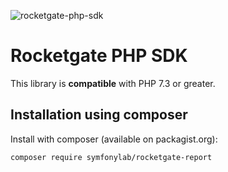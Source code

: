 ![rocketgate-php-sdk](http://rocketgate.com/images/logo_rocketgate.png)

Rocketgate PHP SDK
===========

This library is __compatible__ with PHP 7.3 or greater.

## Installation using composer

Install with composer (available on packagist.org):

```sh
composer require symfonylab/rocketgate-report
```
